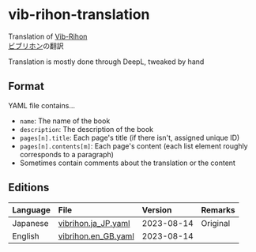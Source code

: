 # vib-rihon-translation
Translation of [Vib-Rihon](https://archive.org/details/vib-rihon-scans)  
[ビブリホン](https://archive.org/details/vib-rihon-scans)の翻訳

Translation is mostly done through DeepL, tweaked by hand

## Format
YAML file contains...
- `name`: The name of the book
- `description`: The description of the book
- `pages[n].title`: Each page's title (if there isn't, assigned unique ID)
- `pages[n].contents[m]`: Each page's content (each list element roughly corresponds to a paragraph)
- Sometimes contain comments about the translation or the content

## Editions
|Language                |File                                      |Version   |Remarks |
|:-----------------------|:-----------------------------------------|:---------|:-------|
|Japanese                |[vibrihon.ja_JP.yaml](vibrihon.ja_JP.yaml)|2023-08-14|Original|
|English                 |[vibrihon.en_GB.yaml](vibrihon.en_GB.yaml)|2023-08-14|        |
